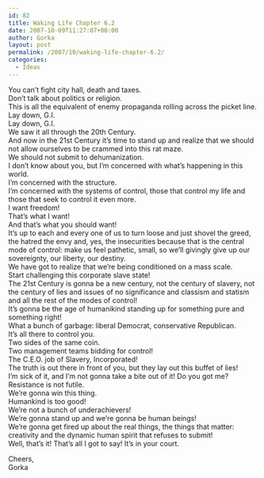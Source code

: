 ```yaml
---
id: 82
title: Waking Life Chapter 6.2
date: 2007-10-09T11:27:07+00:00
author: Gorka
layout: post
permalink: /2007/10/waking-life-chapter-6.2/
categories:
  - Ideas
---
```

You can’t fight city hall, death and taxes.
<br />
Don’t talk about politics or religion.
<br />
This is all the equivalent of enemy propaganda rolling across the picket line.
<br />
Lay down, G.I.
<br />
Lay down, G.I.
<br />
We saw it all through the 20th Century.
<br />
And now in the 21st Century it’s time to stand up and realize that we should not allow ourselves to be crammed into this rat maze.
<br />
We should not submit to dehumanization.
<br />
I don’t know about you, but I’m concerned with what’s happening in this world.
<br />
I’m concerned with the structure.
<br />
I’m concerned with the systems of control, those that control my life and those that seek to control it even more.
<br />
I want freedom!
<br />
That’s what I want!
<br />
And that’s what you should want!
<br />
It’s up to each and every one of us to turn loose and just shovel the greed, the hatred the envy and, yes, the insecurities because that is the central mode of control: make us feel pathetic, small, so we’ll givingly give up our sovereignty, our liberty, our destiny.
<br />
We have got to realize that we’re being conditioned on a mass scale.
<br />
Start challenging this corporate slave state!
<br />
The 21st Century is gonna be a new century, not the century of slavery, not the century of lies and issues of no significance and classism and statism and all the rest of the modes of control!
<br />
It’s gonna be the age of humanikind standing up for something pure and something right!
<br />
What a bunch of garbage: liberal Democrat, conservative Republican.
<br />
It’s all there to control you.
<br />
Two sides of the same coin.
<br />
Two management teams bidding for control!
<br />
The C.E.O. job of Slavery, Incorporated!
<br />
The truth is out there in front of you, but they lay out this buffet of lies!
<br />
I’m sick of it, and I’m not gonna take a bite out of it! Do you got me?
<br />
Resistance is not futile.
<br />
We’re gonna win this thing.
<br />
Humankind is too good!
<br />
We’re not a bunch of underachievers!
<br />
We’re gonna stand up and we’re gonna be human beings!
<br />
We’re gonna get fired up about the real things, the things that matter: creativity and the dynamic human spirit that refuses to submit!
<br />
Well, that’s it! That’s all I got to say! It’s in your court.

Cheers,<br />
Gorka
